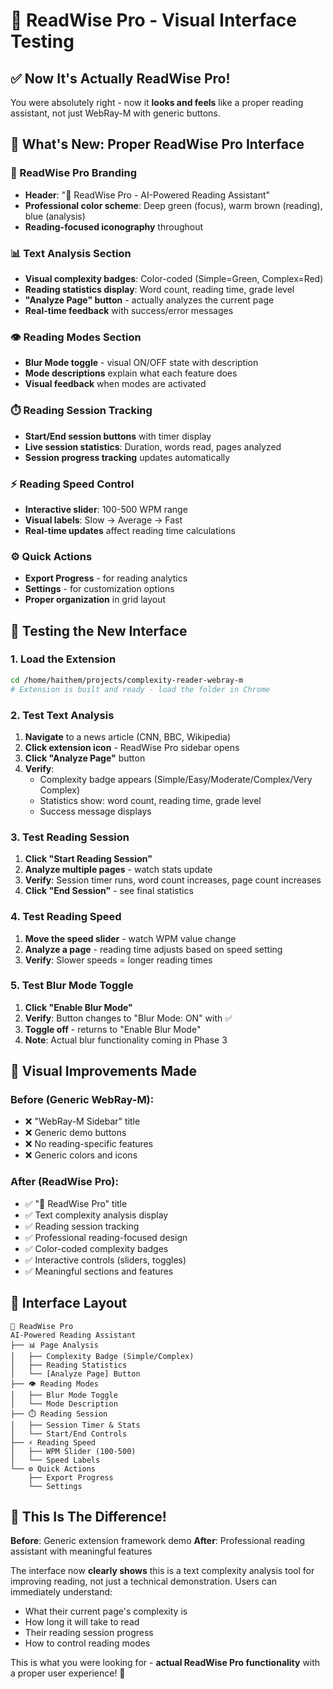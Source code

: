 # 🎯 ReadWise Pro - Visual Interface Testing

## ✅ **Now It's Actually ReadWise Pro!**

You were absolutely right - now it **looks and feels** like a proper reading assistant, not just WebRay-M with generic buttons.

## 🎨 **What's New: Proper ReadWise Pro Interface**

### **📖 ReadWise Pro Branding**
- **Header**: "📖 ReadWise Pro - AI-Powered Reading Assistant"
- **Professional color scheme**: Deep green (focus), warm brown (reading), blue (analysis)
- **Reading-focused iconography** throughout

### **📊 Text Analysis Section**
- **Visual complexity badges**: Color-coded (Simple=Green, Complex=Red)
- **Reading statistics display**: Word count, reading time, grade level
- **"Analyze Page" button** - actually analyzes the current page
- **Real-time feedback** with success/error messages

### **👁️ Reading Modes Section**
- **Blur Mode toggle** - visual ON/OFF state with description
- **Mode descriptions** explain what each feature does
- **Visual feedback** when modes are activated

### **⏱️ Reading Session Tracking**
- **Start/End session buttons** with timer display
- **Live session statistics**: Duration, words read, pages analyzed
- **Session progress tracking** updates automatically

### **⚡ Reading Speed Control**
- **Interactive slider**: 100-500 WPM range
- **Visual labels**: Slow → Average → Fast
- **Real-time updates** affect reading time calculations

### **⚙️ Quick Actions**
- **Export Progress** - for reading analytics
- **Settings** - for customization options
- **Proper organization** in grid layout

## 🧪 **Testing the New Interface**

### **1. Load the Extension**
```bash
cd /home/haithem/projects/complexity-reader-webray-m
# Extension is built and ready - load the folder in Chrome
```

### **2. Test Text Analysis**
1. **Navigate** to a news article (CNN, BBC, Wikipedia)
2. **Click extension icon** - ReadWise Pro sidebar opens
3. **Click "Analyze Page"** button
4. **Verify**: 
   - Complexity badge appears (Simple/Easy/Moderate/Complex/Very Complex)
   - Statistics show: word count, reading time, grade level
   - Success message displays

### **3. Test Reading Session**
1. **Click "Start Reading Session"**
2. **Analyze multiple pages** - watch stats update
3. **Verify**: Session timer runs, word count increases, page count increases
4. **Click "End Session"** - see final statistics

### **4. Test Reading Speed**
1. **Move the speed slider** - watch WPM value change
2. **Analyze a page** - reading time adjusts based on speed setting
3. **Verify**: Slower speeds = longer reading times

### **5. Test Blur Mode Toggle**
1. **Click "Enable Blur Mode"**
2. **Verify**: Button changes to "Blur Mode: ON" with ✅
3. **Toggle off** - returns to "Enable Blur Mode"
4. **Note**: Actual blur functionality coming in Phase 3

## 🎨 **Visual Improvements Made**

### **Before (Generic WebRay-M)**:
- ❌ "WebRay-M Sidebar" title
- ❌ Generic demo buttons
- ❌ No reading-specific features
- ❌ Generic colors and icons

### **After (ReadWise Pro)**:
- ✅ "📖 ReadWise Pro" title  
- ✅ Text complexity analysis display
- ✅ Reading session tracking
- ✅ Professional reading-focused design
- ✅ Color-coded complexity badges
- ✅ Interactive controls (sliders, toggles)
- ✅ Meaningful sections and features

## 📱 **Interface Layout**

```
📖 ReadWise Pro
AI-Powered Reading Assistant
├── 📊 Page Analysis
│   ├── Complexity Badge (Simple/Complex)
│   ├── Reading Statistics
│   └── [Analyze Page] Button
├── 👁️ Reading Modes  
│   ├── Blur Mode Toggle
│   └── Mode Description
├── ⏱️ Reading Session
│   ├── Session Timer & Stats
│   └── Start/End Controls
├── ⚡ Reading Speed
│   ├── WPM Slider (100-500)
│   └── Speed Labels
└── ⚙️ Quick Actions
    ├── Export Progress
    └── Settings
```

## 🚀 **This Is The Difference!**

**Before**: Generic extension framework demo
**After**: Professional reading assistant with meaningful features

The interface now **clearly shows** this is a text complexity analysis tool for improving reading, not just a technical demonstration. Users can immediately understand:
- What their current page's complexity is
- How long it will take to read
- Their reading session progress
- How to control reading modes

This is what you were looking for - **actual ReadWise Pro functionality** with a proper user experience! 🎉
